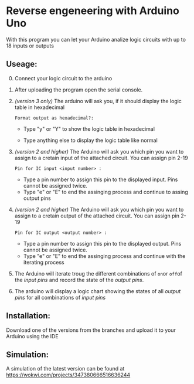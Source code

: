 <!--
author:   Björn Schnabel

email:    bjoern-uwe.schnabel@tu-freiberg.de

version:  0.0.2

language: en

narrator: English Female

comment:  Documentation for the reverse engeneering program for Arduino Uno

@btn:     <span class="lia-icon"><lia-keep>@0</lia-keep></span>

import:   LiaTemplates/mec2/blob/main/README.md

-->

# Reverse engeneering with Arduino Uno

With this program you can let your Arduino analize logic circuits with up to 18 inputs or outputs

## Useage:

0. Connect your logic circuit to the arduino

1. After uploading the program open the serial console.

2. _(version 3 only)_ The arduino will ask you, if it should display the logic table in hexadecimal

    `Format output as hexadecimal?: `

    + Type "y" or "Y" to show the logic table in hexadecimal

    + Type anything else to display the logic table like normal

3. _(version 2 and higher)_ The Arduino will ask you which pin you want to assign to a cretain input of the attached circuit. You can assign pin 2-19

    `Pin for IC input <input number> :`

    + Type a pin number to assign this pin to the displayed input. Pins cannot be assigned twice.
    + Type "e" or "E" to end the assinging process and continue to assing output pins

4. _(version 2 and higher)_ The Arduino will ask you which pin you want to assign to a cretain output of the attached circuit. You can assign pin 2-19

    `Pin for IC output <output number> :`

    + Type a pin number to assign this pin to the displayed output. Pins cannot be assigned twice.
    + Type "e" or "E" to end the assinging process and continue with the iterating process

5. The Arduino will iterate troug the different combinations of `on`or `off`of the _input pins_ and record the state of the _output pins_.

6. The arduino will display a logic chart showing the states of all _output pins_ for all combinations of _input pins_

## Installation:

Download one of the versions from the branches and upload it to your Arduino using the IDE

## Simulation:

A simulation of the latest version can be found at https://wokwi.com/projects/347380666516636244
